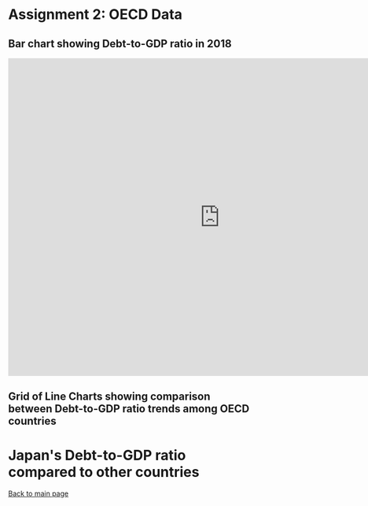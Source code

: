 # Assignment 2: OECD Data

## Bar chart showing Debt-to-GDP ratio in 2018
<iframe src="https://data.oecd.org/chart/6gCS" width="860" height="645" style="border: 0" mozallowfullscreen="true" webkitallowfullscreen="true" allowfullscreen="true"><a href="https://data.oecd.org/chart/6gCS" target="_blank">OECD Chart: General government debt, Total, % of GDP, Annual, 2018</a></iframe>

## Grid of Line Charts showing comparison between Debt-to-GDP ratio trends among OECD countries
<div class="flourish-embed flourish-chart" data-src="visualisation/5261187"><script src="https://public.flourish.studio/resources/embed.js"></script></div>

# Japan's Debt-to-GDP ratio compared to other countries
<div class="flourish-embed flourish-bar-chart-race" data-src="visualisation/5270091"><script src="https://public.flourish.studio/resources/embed.js"></script></div>

[Back to main page](https://sompalida.github.io/Palida-portfolio/)
